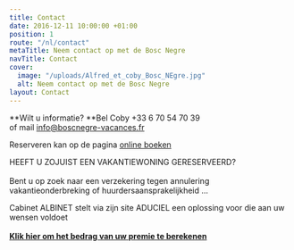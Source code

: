```yaml
---
title: Contact
date: 2016-12-11 10:00:00 +01:00
position: 1
route: "/nl/contact"
metaTitle: Neem contact op met de Bosc Negre
navTitle: Contact
cover:
  image: "/uploads/Alfred_et_coby_Bosc_NEgre.jpg"
  alt: Neem contact op met de Bosc Negre
layout: Contact
---
```


**Wilt u informatie? **Bel Coby \+33 6 70 54 70 39\
of mail [info@boscnegre-vacances.fr](mailto:info@boscnegre-vacances.fr)

Reserveren kan op de pagina [online boeken](https://premium.secureholiday.net/nl/14230/) 

HEEFT U ZOJUIST EEN VAKANTIEWONING GERESERVEERD?\
 \
Bent u op zoek naar een verzekering tegen annulering vakantieonderbreking of huurdersaansprakelijkheid ...

Cabinet ALBINET stelt via zijn site ADUCIEL een oplossing voor die aan uw wensen voldoet \
 \
**[Klik hier om het bedrag van uw premie te berekenen](http://www.aduciel.fr/Particuliers/Vacances/adar-assurance-annulation-partenaires.aspx?lang=nl&id=641500)**